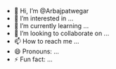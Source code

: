 - 👋 Hi, I’m @Arbajpatwegar
- 👀 I’m interested in ...
- 🌱 I’m currently learning ...
- 💞️ I’m looking to collaborate on ...
- 📫 How to reach me ...
- 😄 Pronouns: ...
- ⚡ Fun fact: ...

<!---
Arbajpatwegar/Arbajpatwegar is a ✨ special ✨ repository because its `README.md` (this file) appears on your GitHub profile.
You can click the Preview link to take a look at your changes.
--->
